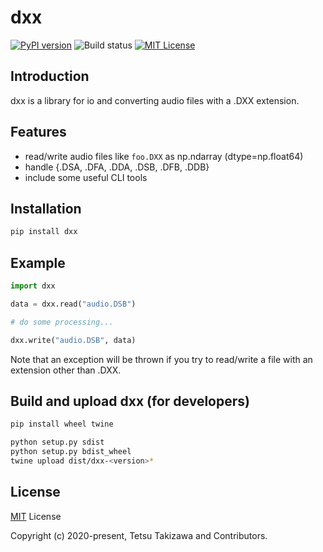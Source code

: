 # dxx


[![PyPI version](https://badge.fury.io/py/dxx.svg)](https://badge.fury.io/py/dxx)
![Build status](https://github.com/tetsuzawa/dxx-py/workflows/Build/badge.svg)
<a href="LICENSE"><img src="http://img.shields.io/badge/license-MIT-blue.svg?style=flat" alt="MIT License"></a>


## Introduction

dxx is a library for io and converting audio files with a .DXX extension.



## Features

- read/write audio files like `foo.DXX` as np.ndarray (dtype=np.float64)
- handle {.DSA, .DFA, .DDA, .DSB, .DFB, .DDB}
- include some useful CLI tools



## Installation

```bash
pip install dxx
```

## Example

```python
import dxx

data = dxx.read("audio.DSB")

# do some processing...

dxx.write("audio.DSB", data)
```

Note that an exception will be thrown if you try to read/write a file with an extension other than .DXX.

## Build and upload dxx (for developers)

```bash
pip install wheel twine

python setup.py sdist
python setup.py bdist_wheel
twine upload dist/dxx-<version>*
```

## License

[MIT](LICENSE) License

Copyright (c) 2020-present, Tetsu Takizawa and Contributors.